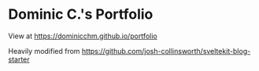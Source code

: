# Dominic C.'s Portfolio

View at https://dominicchm.github.io/portfolio

Heavily modified from https://github.com/josh-collinsworth/sveltekit-blog-starter